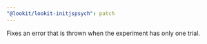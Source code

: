 ```yaml
---
"@lookit/lookit-initjspsych": patch
---
```


Fixes an error that is thrown when the experiment has only one trial.
